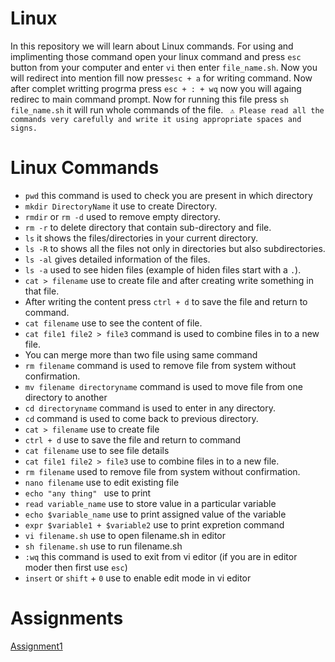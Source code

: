# Linux
In this repository we will learn about Linux commands. For using and implimenting those command open your linux command and press `esc` button from your computer and enter `vi`  then enter `file_name.sh`. Now you will redirect into mention fill now press`esc + a` for writing command. Now after complet writting progrma press `esc + : + wq` now you will againg redirec to main command prompt. Now for running this file press `sh file_name.sh` it will run whole commands of the file.
` ⚠ Please read all the commands very carefully and write it using appropriate spaces and signs.`
# Linux Commands
- `pwd` this command is used to check you are present in which directory
- `mkdir DirectoryName` it use to create Directory.
-  `rmdir` or `rm -d` used to remove empty directory.
-  `rm -r` to delete directory that contain sub-directory and file.
- `ls` it shows the files/directories in your current directory.
- `ls -R` to shows all the files not only in directories but also subdirectories.
- `ls -al` gives detailed information of the files.
- `ls -a` used to see hiden files (example of hiden files start with a `.`).
- `cat > filename` use to create file and after creating write something in that file.
- After writing the content press `ctrl + d` to save the file and return to command.
- `cat filename` use to see the content of file.
- `cat file1 file2 > file3` command is used to combine files in to a new file.
- You can merge more than two file using same command
- `rm filename` command is used to remove file from system without confirmation.
- `mv filename directoryname` command is used to move file from one directory to another
- `cd directoryname` command is used to enter in any directory.
- `cd` command is used to come back to previous directory.
- `cat > filename` use to create file
- `ctrl + d` use to save the file and return to command
- `cat filename` use to see file details
- `cat file1 file2 > file3` use to combine files in to a new file.
- `rm filename` used to remove file from system without confirmation.
- `nano filename` use to edit existing file
- `echo "any thing" ` use to print
- `read variable_name` use to store value in a particular variable
- `echo $variable_name` use to print assigned value of the variable
- ``expr $variable1 + $variable2`` use to print expretion  command 
- `vi filename.sh` use to open filename.sh in editor
- `sh filename.sh` use to run filename.sh
- `:wq` this command is used to exit from vi editor (if you are in editor moder then first use `esc`)
-  `insert` or `shift` + `0` use to enable edit mode in vi editor


# Assignments
[Assignment1](https://github.com/vagabon-09/Linux/blob/f9b335c6f9837ad58ba805312c7e3d0992abef2b/Assignment1.md)

